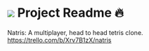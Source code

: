 # ![](https://ga-dash.s3.amazonaws.com/production/assets/logo-9f88ae6c9c3871690e33280fcf557f33.png) Project Readme :fire:

Natris: A multiplayer, head to head tetris clone.
https://trello.com/b/Xrv7B1zX/natris

